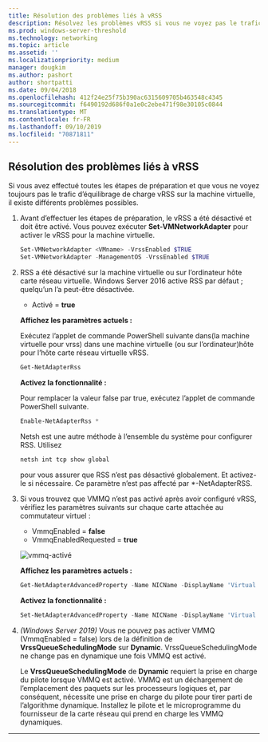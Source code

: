 ```yaml
---
title: Résolution des problèmes liés à vRSS
description: Résolvez les problèmes vRSS si vous ne voyez pas le trafic d’équilibrage de charge vRSS sur la machine virtuelle.
ms.prod: windows-server-threshold
ms.technology: networking
ms.topic: article
ms.assetid: ''
ms.localizationpriority: medium
manager: dougkim
ms.author: pashort
author: shortpatti
ms.date: 09/04/2018
ms.openlocfilehash: 412f24e25f75b390ac6315609705b463548c4345
ms.sourcegitcommit: f6490192d686f0a1e0c2ebe471f98e30105c0844
ms.translationtype: MT
ms.contentlocale: fr-FR
ms.lasthandoff: 09/10/2019
ms.locfileid: "70871811"
---
```

## <a name="resolve-vrss-issues"></a>Résolution des problèmes liés à vRSS

Si vous avez effectué toutes les étapes de préparation et que vous ne voyez toujours pas le trafic d’équilibrage de charge vRSS sur la machine virtuelle, il existe différents problèmes possibles.

1. Avant d’effectuer les étapes de préparation, le vRSS a été désactivé et doit être activé. Vous pouvez exécuter **Set-VMNetworkAdapter** pour activer le vRSS pour la machine virtuelle.

   ```PowerShell
   Set-VMNetworkAdapter <VMname> -VrssEnabled $TRUE
   Set-VMNetworkAdapter -ManagementOS -VrssEnabled $TRUE
   ```

2. RSS a été désactivé sur la machine virtuelle ou sur l’ordinateur hôte carte réseau virtuelle. Windows Server 2016 active RSS par défaut ; quelqu’un l’a peut-être désactivée. 

   - Activé = **true**

   **Affichez les paramètres actuels :** 

   Exécutez l’applet de commande PowerShell suivante dans\(la machine virtuelle pour vrss\) dans une machine virtuelle \(ou sur l’ordinateur\)hôte pour l’hôte carte réseau virtuelle vRSS.

   ```PowerShell
   Get-NetAdapterRss
   ```

   **Activez la fonctionnalité :** 

   Pour remplacer la valeur false par true, exécutez l’applet de commande PowerShell suivante.

   ```PowerShell
   Enable-NetAdapterRss *
   ```
   
   Netsh est une autre méthode à l’ensemble du système pour configurer RSS. Utilisez 
   
    ```cmd
   netsh int tcp show global
   ```
   
   pour vous assurer que RSS n’est pas désactivé globalement. Et activez-le si nécessaire. Ce paramètre n’est pas affecté par *-NetAdapterRSS.

3. Si vous trouvez que VMMQ n’est pas activé après avoir configuré vRSS, vérifiez les paramètres suivants sur chaque carte attachée au commutateur virtuel :

   - VmmqEnabled = **false**
   - VmmqEnabledRequested = **true**

   ![vmmq-activé](../../media/vmmq-enabled.png)

   **Affichez les paramètres actuels :** 

   ```PowerShell
   Get-NetAdapterAdvancedProperty -Name NICName -DisplayName 'Virtual Switch RSS'
   ```

   **Activez la fonctionnalité :** 

   ```PowerShell
   Set-NetAdapterAdvancedProperty -Name NICName -DisplayName 'Virtual Switch RSS' -DisplayValue Enabled”
   ```
 
4. _(Windows Server 2019)_ Vous ne pouvez pas activer VMMQ (VmmqEnabled = false) lors de la définition de **VrssQueueSchedulingMode** sur **Dynamic**. VrssQueueSchedulingMode ne change pas en dynamique une fois VMMQ est activé.<p>Le **VrssQueueSchedulingMode** de **Dynamic** requiert la prise en charge du pilote lorsque VMMQ est activé.  VMMQ est un déchargement de l’emplacement des paquets sur les processeurs logiques et, par conséquent, nécessite une prise en charge du pilote pour tirer parti de l’algorithme dynamique.  Installez le pilote et le microprogramme du fournisseur de la carte réseau qui prend en charge les VMMQ dynamiques.



---
